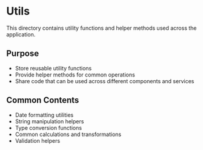 # Utils

This directory contains utility functions and helper methods used across the application.

## Purpose
- Store reusable utility functions
- Provide helper methods for common operations
- Share code that can be used across different components and services

## Common Contents
- Date formatting utilities
- String manipulation helpers
- Type conversion functions
- Common calculations and transformations
- Validation helpers 